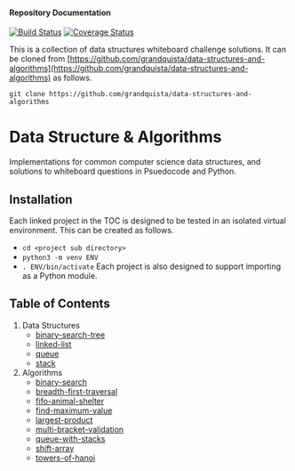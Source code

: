 #### Repository Documentation

[![Build Status](https://travis-ci.org/grandquista/data-structures-and-algorithms.svg?branch=master)](https://travis-ci.org/grandquista/data-structures-and-algorithms) [![Coverage Status](https://coveralls.io/repos/github/grandquista/data-structures-and-algorithms/badge.svg?branch=master)](https://coveralls.io/github/grandquista/data-structures-and-algorithms?branch=master)

This is a collection of data structures whiteboard challenge solutions. It can be cloned from [https://github.com/grandquista/data-structures-and-algorithms](https://github.com/grandquista/data-structures-and-algorithms) as follows.

`git clone https://github.com/grandquista/data-structures-and-algorithms`

# Data Structure & Algorithms

Implementations for common computer science data structures, and solutions to whiteboard questions in Psuedocode and Python.

## Installation

Each linked project in the TOC is designed to be tested in an isolated virtual environment. This can be created as follows.
* `cd <project sub directory>`
* `python3 -m venv ENV`
* `. ENV/bin/activate`
Each project is also designed to support importing as a Python module.

## Table of Contents
1. Data Structures
    - [binary-search-tree](./data_structures/binary_search_tree)
    - [linked-list](./data_structures/linked_list)
    - [queue](./data_structures/queue)
    - [stack](./data_structures/stack)
2. Algorithms
    - [binary-search](./challenges/binary_search)
    - [breadth-first-traversal](./challenges/breadth_first_traversal)
    - [fifo-animal-shelter](./challenges/fifo_animal_shelter)
    - [find-maximum-value](./challenges/find_maximum_value_binary_tree)
    - [largest-product](./challenges/largest_product)
    - [multi-bracket-validation](./challenges/multi_bracket_validation)
    - [queue-with-stacks](./challenges/queue_with_stacks)
    - [shift-array](./challenges/shift_array)
    - [towers-of-hanoi](./challenges/towers_of_hanoi)

